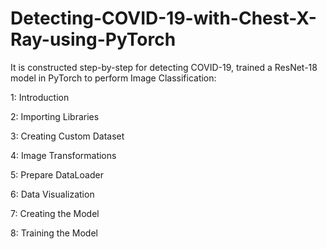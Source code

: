 # Detecting-COVID-19-with-Chest-X-Ray-using-PyTorch

It is constructed step-by-step for detecting COVID-19, trained a ResNet-18 model in PyTorch to perform Image Classification:

1: Introduction  

2: Importing Libraries  

3: Creating Custom Dataset

4: Image Transformations

5: Prepare DataLoader

6: Data Visualization

7: Creating the Model

8: Training the Model
